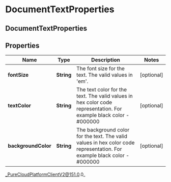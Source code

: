 # DocumentTextProperties

## DocumentTextProperties

## Properties

|Name | Type | Description | Notes|
|------------ | ------------- | ------------- | -------------|
| **fontSize** | **String** | The font size for the text. The valid values in &#39;em&#39;. | [optional] |
| **textColor** | **String** | The text color for the text. The valid values in hex color code representation. For example black color - #000000 | [optional] |
| **backgroundColor** | **String** | The background color for the text. The valid values in hex color code representation. For example black color - #000000 | [optional] |



_PureCloudPlatformClientV2@151.0.0_
